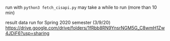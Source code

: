 
run with `python3 fetch_cisapi.py`
may take a while to run (more than 10 min)

result data run for Spring 2020 semester (3/9/20)
https://drive.google.com/drive/folders/1fRbb8RN9YnsrNGM5G_C8wmH1Zw4JDiF6?usp=sharing

